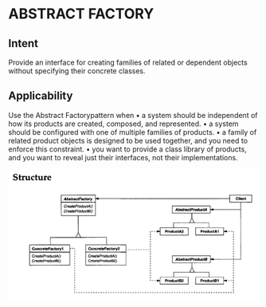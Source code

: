 # ABSTRACT FACTORY
## Intent
Provide an interface for creating families of related or dependent objects without
specifying their concrete classes.
## Applicability
Use the Abstract Factorypattern when
• a system should be independent of how its products are created, composed,
and represented.
• a system should be configured with one of multiple families of products.
• a family of related product objects is designed to be used together, and you
need to enforce this constraint.
• you want to provide a class library of products, and you want to reveal just
their interfaces, not their implementations.

![alt text](image.png)